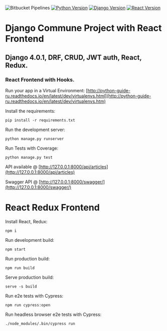 ![Bitbucket Pipelines](https://img.shields.io/bitbucket/pipelines/paulrogers/django-commune/master)
[![Python Version](https://img.shields.io/badge/python-3.9-brightgreen.svg)](https://python.org)
[![Django Version](https://img.shields.io/badge/django-4.0.2-brightgreen.svg)](https://djangoproject.com)
[![React Version](https://img.shields.io/badge/react-17.0.2-brightgreen.svg)](https://reactjs.org/)

# Django Commune Project with React Frontend

## Django 4.0.1, DRF, CRUD, JWT auth, React, Redux.

### React Frontend with Hooks.

Run your app in a Virtual Environment: [http://python-guide-ru.readthedocs.io/en/latest/dev/virtualenvs.html](http://python-guide-ru.readthedocs.io/en/latest/dev/virtualenvs.htm)

Install the requirements:
```
pip install -r requirements.txt
```
Run the development server:
```
python manage.py runserver
```
Run Tests with Coverage:
```
python manage.py test
```

API available @ [http://127.0.0.1:8000/api/articles](http://127.0.0.1:8000/api/articles)

Swagger API @ [http://127.0.0.1:8000/swagger/](http://127.0.0.1:8000/swagger/)

# React Redux Frontend

Install React, Redux:
```
npm i
```

Run development build:
```
npm start
```

Run production build:
```
npm run build
```

Serve production build:
```
serve -s build
```

Run e2e tests with Cypress:
```
npm run cypress:open
```

Run headless browser e2e tests with Cypress:
```shell
./node_modules/.bin/cypress run
```